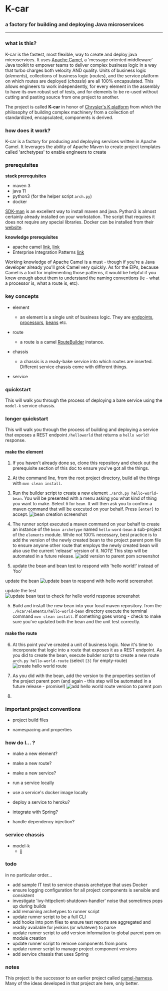 # K-car
### a factory for building and deploying Java microservices 

---

### what is this? 
K-car is the fastest, most flexible, way to create and deploy java microservices. It uses [Apache Camel](https://camel.apache.org/), a 'message oriented middleware' Java toolkit to empower teams to deliver complex business logic in a way that turbo charges both velocity AND quality. Units of business logic (*elements*), collections of business logic (*routes*), and the service platform on which routes are deployed (*chassis*) are all 100% encapsulated. This allows engineers to work independently, for every element in the assembly to have its own robust set of tests, and for elements to be re-used without cutting and pasting source from one project to another. 

The project is called __K-car__ in honor of [Chrysler's K platform](https://en.wikipedia.org/wiki/Chrysler_K_platform) from which the philosophy of building complex machinery from a collection of standardized, encapsulated, components is derived. 

### how does it work?
K-car is a factory for producing and deploying services written in Apache Camel. It leverages the ability of Apache Maven to create project templates called 'archetypes' to enable engineers to create 

### prerequisites

__stack prerequisites__
* maven 3
* java 11
* python3 (for the helper script `arch.py`)
* docker 

[SDK-man](https://sdkman.io/) is an excellent way to install maven and java. Python3 is almost certainly already installed on your workstation. The script that requires it does not require any special libraries. Docker can be installed from their [website](https://www.docker.com/products/docker-desktop). 

__knowledge prerequisites__
* apache camel [link](https://camel.apache.org/manual/latest/faq/what-is-camel.html), [link](https://www.baeldung.com/apache-camel-intro)
* Enterprise Integration Patterns [link](https://www.enterpriseintegrationpatterns.com/)

Working knowledge of Apache Camel is a must - though if you're a Java developer already you'll grok Camel very quickly. As for the EIPs, because Camel is a tool for implementing those patterns, it would be helpful if you knew enough about them to understand the naming conventions (ie - what a processor is, what a route is, etc).

### key concepts

* element
  * an element is a single unit of business logic. They are [endpoints](https://camel.apache.org/manual/latest/endpoint.html), [processors](https://camel.apache.org/manual/latest/processor.html), [beans](https://camel.apache.org/components/latest/eips/bean-eip.html) etc. 

* route
  * a route is a camel [RouteBuilder](https://camel.apache.org/manual/latest/routes.html) instance.

* chassis
  * a chassis is a ready-bake service into which routes are inserted. Different service chassis come with different things. 

* service

### quickstart 
This will walk you through the process of deploying a bare service using the `model-k` service chassis. 

### longer quickstart 
This will walk you through the process of building and deploying a service that exposes a REST endpoint `/helloworld` that returns a `hello world!` response. 

#### make the element
1. If you haven't already done so, clone this repository and check out the prerequisite section of this doc to ensure you've got all the things. 

2. At the command line, from the root project directory, build all the things with `mvn clean install`. 

3. Run the builder script to create a new element `./arch.py hello-world-bean`. You will be presented with a menu asking you what kind of thing you want to make. Select `0` for `bean`. It will then ask you to confirm a maven command that will be executed on your behalf. Press `[enter]` to accept. 
![bean creation screenshot](./kcar_readme_images/kcar_create_bean.png)
   
4. The runner script executed a maven command on your behalf to create an instance of the `bean archetype` named `hello-word-bean` a sub-project of the `elements` module. While not 100% necessary, best practice is to add the version of the newly created bean to the project parent pom file to ensure anyone other route that employs the newly created bean will also use the current 'release' version of it. *NOTE* This step will be automated in a future release. 
![add version to parent pom screenshot](./kcar_readme_images/add_hello_world_bean_version_to_parent_pom.png)
   
5. update the bean and bean test to respond with 'hello world!' instead of 'foo'

update the bean
![update bean to respond with hello world screenshot](./kcar_readme_images/hello_world_bean_update.png)
   
update the test
![update bean test to check for hello world response screenshot](./kcar_readme_images/hello_world_bean_update_test.png)


5. Build and install the new bean into your local maven repository. from the `./kcar/elements/hello-world-bean` directory execute the terminal command `mvn clean install`. If something goes wrong - check to make sure you've updated both the bean and the unit test correctly. 

#### make the route 

6. At this point you've created a unit of business logic. Now it's time to incorporate that logic into a route that exposes it as a REST endpoint. As you did to create the bean, execute builder script to create a new route `arch.py hello-world-route` (select `[3]` for empty-route)
![create hello world route](./kcar_readme_images/create_hello_world_route_screenshot.png)
   
7. As you did with the bean, add the version to the properties section of the project parent pom (and again - this step will be automated in a future release - promise!)
![add hello world route version to parent pom](./kcar_readme_images/update_pom_with_route_version.png)
   
8. 










### important project conventions 

* project build files

* namespacing and properties


### how do I... ?

* make a new element?

* make a new route?

* make a new service?

* run a service locally 

* use a service's docker image locally

* deploy a service to heroku? 

* integrate with Spring?

* handle dependency injection?


### service chassis 

* model-k
  * jj

### todo
in no particular order...
* add sample IT test to service chassis archetype that uses Docker 
* ensure logging configuration for all project components is sensible and consistent 
* investigate 'ivy-httpclient-shutdown-handler' noise that sometimes pops up during builds 
* add remaining archetypes to runner script
* update runner script to be a full CLI
* add hooks into pom files to ensure test reports are aggregated and readily available for jenkins (or whatever) to parse
* update runner script to add version information to global parent pom on module creation  
* update runner script to remove components from poms
* update runner script to manage project component versions 
* add service chassis that uses Spring

### notes 

This project is the successor to an earlier project called [camel-harness](https://github.com/davidholiday/camel-harness). Many of the ideas developed in that project are here, only better. 


